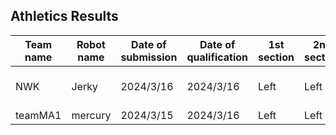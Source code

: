 ## Athletics Results

|  Team name       | Robot name     | Date of submission | Date of qualification | 1st section | 2nd section | 3rd section | Simulation time   | Realtime-factor| Comment                   | Materials |
| ----             | ----           | ----               | ----                  | ----        | ----        | ----        | ----              | ----           | ----                      | ----      |
|  NWK             | Jerky          | 2024/3/16          | 2024/3/16             | Left        | Left        | Left        | 122.9             |                |                           | [log](https://drive.google.com/file/d/1CPlokZKg5kAbURFEfL-FvQHnyF-zn71E/view?usp=sharing)  [video](https://drive.google.com/file/d/1VdX1mDcIEjh04R9q-hL7NZtFcj4B-ZKE/view?usp=sharing)(https://drive.google.com/file/d/1YRW0p71t1yxvCIAi8A1dTK4Bvb3kn6-g/view?usp=sharing)  [slides](https://drive.google.com/file/d/1zC4AV5zjnp60wNVsX6xBBQesJ-GiWb3f/view?usp=drive_link) |
|  teamMA1         | mercury        | 2024/3/15          | 2024/3/16             | Left        | Left        |             |                   |                |                           | [log](https://drive.google.com/file/d/14laVc_yofI0B5MCbPJljtkkuPdn5KSfI/view?usp=sharing)  [video]() [slides]() |
